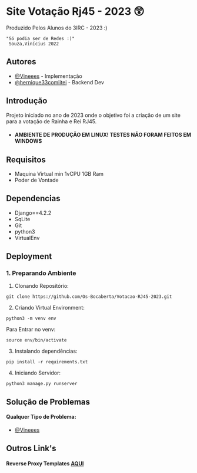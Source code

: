 
# Site Votação Rj45 - 2023 😲

Produzido Pelos Alunos do 3IRC - 2023 :)
```
"Só podia ser de Redes :)"
 Souza,Vinícius 2022
```

## Autores

- [@Vineees](https://www.github.com/Vineees) - Implementação
- [@hernique33comiitei](https://github.com/hernique33comiitei) - Backend Dev


## Introdução

Projeto iniciado no ano de 2023 onde o objetivo foi a criação de um site para a votação de Rainha e Rei RJ45. 
- #### AMBIENTE DE PRODUÇÃO EM LINUX! TESTES NÃO FORAM FEITOS EM WINDOWS

## Requisitos

- Maquina Virtual min 1vCPU 1GB Ram
- Poder de Vontade

## Dependencias 
- Django==4.2.2
- SqLite
- Git
- python3
- VirtualEnv

## Deployment
### 1. Preparando Ambiente
1. Clonando Repositório:
```
git clone https://github.com/Os-Bocaberta/Votacao-RJ45-2023.git
```
2. Criando Virtual Environment:

```
python3 -m venv env
```
Para Entrar no venv:
```
source env/bin/activate
```

3. Instalando dependências:
```
pip install -r requirements.txt
```

4. Iniciando Servidor:

```
python3 manage.py runserver
```

## Solução de Problemas
#### Qualquer Tipo de Problema:
- [@Vineees](https://www.github.com/Vineees)
## Outros Link's
#### Reverse Proxy Templates [AQUI](https://github.com/Vineees/Django-ReverseProxy)

